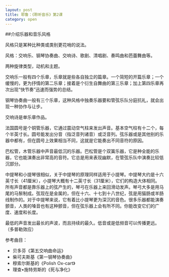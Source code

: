 ```yaml
---
layout: post
title: 耶鲁：《聆听音乐》第2课
category: open
---
```

##介绍乐器和音乐风格 

风格只是某种比种类或类别更花哨的说法。

风格：交响乐、钢琴协奏曲、交响诗、歌剧、清唱剧、奏鸣曲和芭蕾舞曲等。

两种旋律类型，动机和主题。

交响乐一般有四个乐章，乐章就是些各自独立的篇章。一个简短的开篇乐章；一个缓慢的，更为抒情的第二乐章；接着是个衍生自舞曲的第三乐章；加上第四乐章再次出现“快节奏”迅速而强势的总结。

钢琴协奏曲一般有三个乐章，这种风格中独奏乐器要和管弦乐队分庭抗礼，就会出现一种协作与让步。

交响诗是单乐章作品。

法国圆号是个铜管乐器，它通过震动空气柱来发出声音。基本空气柱有十二个，每个半英寸长。圆号能发出分音（指泛音列诸音）或泛音列。弦乐器或是其他别的乐器中都有，但在圆号上效果相当不同，这就是它能奏出不同音符的原因。

巴松管，木管乐器中声音最低沉的乐器。巴松管是个双簧乐器，它是种全能的乐器，它也能演奏出非常高的音符。它总是用来表现幽默，在管弦乐队中演奏比较低沉部分。

中提琴和小提琴很相似，关于中提琴的原理同样适用于小提琴。中提琴大约是十六英寸长（41厘米），小提琴大概有十二英寸长（31厘米），它们的构造大体相同。所有声音都是靠乐器上的弦产生的，琴弓在乐器上来回滑动发声。琴弓大多是用马尾的马鬃制成。弦现在是金属的，但在十六、十七到十八世纪，弦是用猫肠或羊肠线制作的。对于中提琴来说，它有着比小提琴更为深沉的音色。很多乐器都能演奏颤音，人类的嗓音也有这种颤音，但在弦乐器上会有所不同。你能改变它们的广度、速度和长度。

最低的声音发出最长的声波，而且持续的最久。低音或是低频音可以传播更远。（多普勒效应）

参考曲目：

*  贝多芬《第五交响曲命运》
*  柴可夫斯基《第一钢琴协奏曲》
*  穆索尔斯基的《Polish Ox-cart》
*  理查•施特劳斯的《死与净化》
